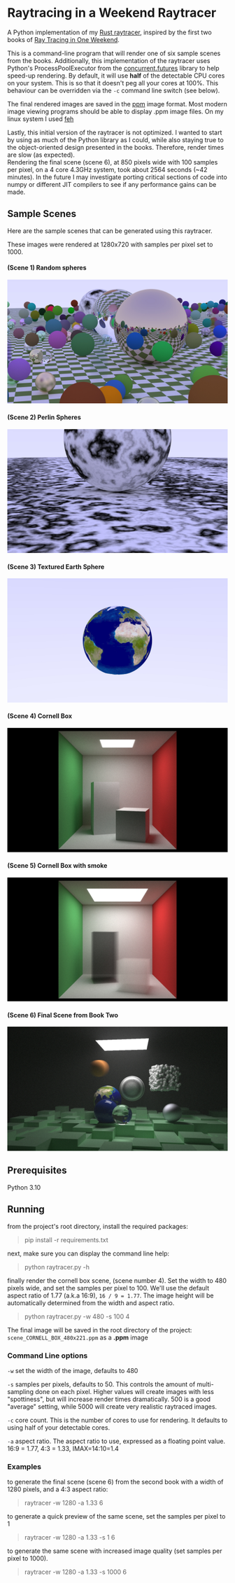 # Raytracing in a Weekend Raytracer
A Python implementation of my [Rust raytracer](https://github.com/strohs/raytracer), inspired by the first two books 
of [Ray Tracing in One Weekend](https://raytracing.github.io/).


This is a command-line program that will render one of six sample scenes from the books.
Additionally, this implementation of the raytracer uses Python's ProcessPoolExecutor from the 
[concurrent.futures](https://docs.python.org/3/library/concurrent.futures.html?highlight=concurrent%20futures#module-concurrent.futures) 
library to help speed-up rendering. By default, it will use **half** of the detectable CPU cores on your system. This
is so that it doesn't peg all your cores at 100%. This behaviour can be overridden via the `-c` command 
line switch (see below).


The final rendered images are saved in the [ppm](http://ailab.eecs.wsu.edu/wise/P1/PPM.html) image format. 
Most modern image viewing programs should be able to display .ppm image files. 
On my linux system I used [feh](https://feh.finalrewind.org/)


Lastly, this initial version of the raytracer is not optimized. I wanted to start by using as much of the Python
library as I could, while also staying true to the object-oriented design presented in the books.
Therefore, render times are slow (as expected).  
Rendering the final scene (scene 6), at 850 pixels wide with 100 samples per pixel, on a 4 core 4.3GHz system, 
took about 2564 seconds (~42 minutes).
In the future I may investigate porting critical sections of code into numpy or different JIT compilers to see if any
performance gains can be made.


## Sample Scenes
Here are the sample scenes that can be generated using this raytracer.

These images were rendered at 1280x720 with samples per pixel set to 1000.


#### (Scene 1) Random spheres

![Random Spheres](images/random_spheres.jpg)


#### (Scene 2) Perlin Spheres

![Perlin Sphere](images/perlin_spheres.jpg)


#### (Scene 3) Textured Earth Sphere

![earth sphere](images/earth_sphere.jpg)


#### (Scene 4) Cornell Box

![Cornell Box](images/cornell_box.jpg)


#### (Scene 5) Cornell Box with smoke

![Cornell Smoke Boxes](images/smoke_boxes.jpg)


#### (Scene 6) Final Scene from Book Two

![final book scene](images/final_scene.jpg)


## Prerequisites
Python 3.10

## Running
from the project's root directory, install the required packages:
> pip install -r requirements.txt

next, make sure you can display the command line help:
> python raytracer.py -h

finally render the cornell box scene, (scene number 4). Set the width to 480 pixels wide, and set the 
samples per pixel to 100. We'll use the default aspect ratio of 1.77 (a.k.a 16:9), `16 / 9 = 1.77`. 
The image height will be automatically determined from the width and aspect ratio.
> python raytracer.py -w 480 -s 100 4

The final image will be saved in the root directory of the project: `scene_CORNELL_BOX_480x221.ppm` as a **.ppm** image



### Command Line options
`-w` set the width of the image, defaults to 480

`-s` samples per pixels, defaults to 50. This controls the amount of multi-sampling done on each pixel. Higher values
will create images with less "spottiness", but will increase render times dramatically. 500 is a good "average" 
setting, while 5000 will create very realistic raytraced images.

`-c` core count. This is the number of cores to use for rendering. It defaults to using half of your detectable cores.

`-a` aspect ratio. The aspect ratio to use, expressed as a floating point value. 16:9 = 1.77, 
4:3 = 1.33, IMAX=14:10=1.4

### Examples
to generate the final scene (scene 6) from the second book with a width of 1280 pixels, and a 4:3 aspect ratio:
> raytracer -w 1280 -a 1.33 6                                                                                     

to generate a quick preview of the same scene, set the samples per pixel to 1
> raytracer -w 1280 -a 1.33 -s 1 6

to generate the same scene with increased image quality (set samples per pixel to 1000).
> raytracer -w 1280 -a 1.33 -s 1000 6
